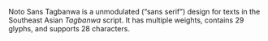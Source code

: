 Noto Sans Tagbanwa is a unmodulated (“sans serif”) design for texts in the Southeast Asian _Tagbanwa_ script. It has multiple weights, contains 29 glyphs, and supports 28 characters.